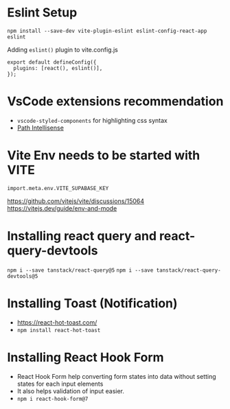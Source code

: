 # Eslint Setup

`npm install --save-dev vite-plugin-eslint eslint-config-react-app eslint`

Adding `eslint()` plugin to vite.config.js

```
export default defineConfig({
  plugins: [react(), eslint()],
});
```

# VsCode extensions recommendation

- `vscode-styled-components` for highlighting css syntax
- [Path Intellisense](https://marketplace.visualstudio.com/items?itemName=christian-kohler.path-intellisense)

# Vite Env needs to be started with VITE

`import.meta.env.VITE_SUPABASE_KEY`

https://github.com/vitejs/vite/discussions/15064
https://vitejs.dev/guide/env-and-mode

# Installing react query and react-query-devtools

`npm i --save tanstack/react-query@5`
`npm i --save tanstack/react-query-devtools@5`

# Installing Toast (Notification)

- https://react-hot-toast.com/
- `npm install react-hot-toast`

# Installing React Hook Form

- React Hook Form help converting form states into data without setting states for each input elements
- It also helps validation of input easier.
- `npm i react-hook-form@7`
